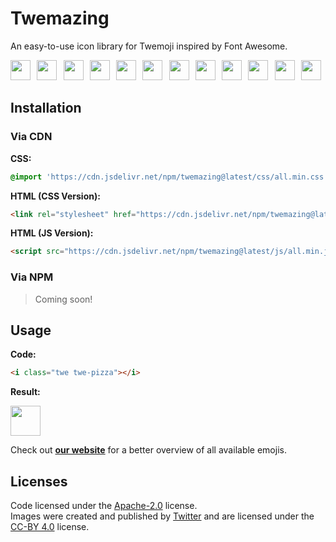 # Twemazing

An easy-to-use icon library for Twemoji inspired by Font Awesome.

<img src="https://cdn.jsdelivr.net/npm/@twemoji/cdn/1f638.svg" width="32px" height="32px" />⠀<img src="https://cdn.jsdelivr.net/npm/@twemoji/cdn/1f408.svg" width="32px" height="32px" />⠀<img src="https://cdn.jsdelivr.net/npm/@twemoji/cdn/1f44c.svg" width="32px" height="32px" />⠀<img src="https://cdn.jsdelivr.net/npm/@twemoji/cdn/1f4a9.svg" width="32px" height="32px" />⠀<img src="https://cdn.jsdelivr.net/npm/@twemoji/cdn/1f37f.svg" width="32px" height="32px" />⠀<img src="https://cdn.jsdelivr.net/npm/@twemoji/cdn/1f63b.svg" width="32px" height="32px" />⠀<img src="https://cdn.jsdelivr.net/npm/@twemoji/cdn/1f308.svg" width="32px" height="32px" />⠀<img src="https://cdn.jsdelivr.net/npm/@twemoji/cdn/1f496.svg" width="32px" height="32px" />⠀<img src="https://cdn.jsdelivr.net/npm/@twemoji/cdn/1f92a.svg" width="32px" height="32px" />⠀<img src="https://cdn.jsdelivr.net/npm/@twemoji/cdn/1f4aa.svg" width="32px" height="32px" />⠀<img src="https://cdn.jsdelivr.net/npm/@twemoji/cdn/1f47b.svg" width="32px" height="32px" />⠀<img src="https://cdn.jsdelivr.net/npm/@twemoji/cdn/2764-fe0f-200d-1f525.svg" width="32px" height="32px" />

## Installation

### Via CDN

**CSS:**
```CSS
@import 'https://cdn.jsdelivr.net/npm/twemazing@latest/css/all.min.css'
```

**HTML (CSS Version):**
```HTML
<link rel="stylesheet" href="https://cdn.jsdelivr.net/npm/twemazing@latest/css/all.min.css">
```

**HTML (JS Version):**
```HTML
<script src="https://cdn.jsdelivr.net/npm/twemazing@latest/js/all.min.js"></script>
```

### Via NPM

> Coming soon!

## Usage

**Code:**

```HTML
<i class="twe twe-pizza"></i>
```

**Result:**

<img src="https://cdn.jsdelivr.net/npm/@twemoji/cdn/1f355.svg" width="48px" height="48px" />

Check out **[our website](https://twemazing.com)** for a better overview of all available emojis.

## Licenses

Code licensed under the [Apache-2.0](https://github.com/twemazing/twemazing/blob/main/LICENSE) license. \
Images were created and published by [Twitter](https://twemoji.twitter.com) and are licensed under the [CC-BY 4.0](https://creativecommons.org/licenses/by/4.0) license.
